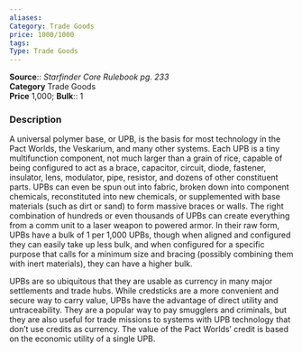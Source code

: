 ```yaml
---
aliases: 
Category: Trade Goods
price: 1000/1000
tags: 
Type: Trade Goods
---
```

**Source**:: _Starfinder Core Rulebook pg. 233_  
**Category** Trade Goods  
**Price** 1,000; **Bulk**:: 1

### Description

A universal polymer base, or UPB, is the basis for most technology in the Pact Worlds, the Veskarium, and many other systems. Each UPB is a tiny multifunction component, not much larger than a grain of rice, capable of being configured to act as a brace, capacitor, circuit, diode, fastener, insulator, lens, modulator, pipe, resistor, and dozens of other constituent parts. UPBs can even be spun out into fabric, broken down into component chemicals, reconstituted into new chemicals, or supplemented with base materials (such as dirt or sand) to form massive braces or walls. The right combination of hundreds or even thousands of UPBs can create everything from a comm unit to a laser weapon to powered armor. In their raw form, UPBs have a bulk of 1 per 1,000 UPBs, though when aligned and configured they can easily take up less bulk, and when configured for a specific purpose that calls for a minimum size and bracing (possibly combining them with inert materials), they can have a higher bulk.

UPBs are so ubiquitous that they are usable as currency in many major settlements and trade hubs. While credsticks are a more convenient and secure way to carry value, UPBs have the advantage of direct utility and untraceability. They are a popular way to pay smugglers and criminals, but they are also useful for trade missions to systems with UPB technology that don’t use credits as currency. The value of the Pact Worlds’ credit is based on the economic utility of a single UPB.
